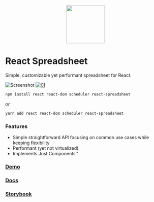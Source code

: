 <div align="center">
  <img src="https://raw.githubusercontent.com/iddan/react-spreadsheet/master/assets/logo.svg?sanitize=true" height="120">
</div>

# React Spreadsheet

Simple, customizable yet performant spreadsheet for React.

![Screenshot](https://github.com/iddan/react-spreadsheet/blob/master/assets/screenshot.png?raw=true)
[![CI](https://github.com/iddan/react-spreadsheet/workflows/CI/badge.svg?branch=master)](https://github.com/iddan/react-spreadsheet/actions/workflows/ci.yaml?query=branch%3Amaster)

```bash
npm install react react-dom scheduler react-spreadsheet
```

_or_

```bash
yarn add react react-dom scheduler react-spreadsheet
```

### Features

- Simple straightforward API focusing on common use cases while keeping flexibility
- Performant (yet not virtualized)
- Implements Just Components™

### [Demo](https://iddan.github.io/react-spreadsheet)

### [Docs](https://iddan.github.io/react-spreadsheet/docs)

### [Storybook](https://iddan.github.io/react-spreadsheet/storybook)
